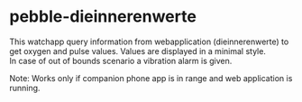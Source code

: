 # pebble-dieinnerenwerte

This watchapp query information from webapplication (dieinnerenwerte) to get oxygen and pulse values.
Values are displayed in a minimal style.   
In case of out of bounds scenario a vibration alarm is given.

Note: Works only if companion phone app is in range and web application is running.